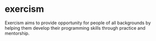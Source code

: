 # exercism

Exercism aims to provide opportunity for people of all backgrounds by helping them develop their programming skills through practice and mentorship.
